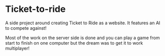 # Ticket-to-ride

A side project around creating Ticket to Ride as a website. It features an AI to compete against!

Most of the work on the server side is done and you can play a game from start to finish on one computer but the dream was to get it to work multiplayer!

